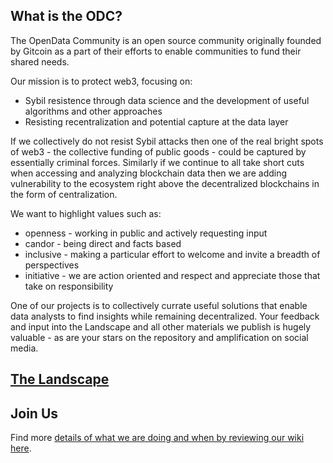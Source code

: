 ## What is the ODC?
The OpenData Community is an open source community originally founded by Gitcoin as a part of their efforts to enable communities to fund their shared needs.

Our mission is to protect web3, focusing on:

- Sybil resistence through data science and the development of useful algorithms and other approaches
- Resisting recentralization and potential capture at the data layer

If we collectively do not resist Sybil attacks then one of the real bright spots of web3 - the collective funding of public goods - could be captured by essentially criminal forces.  Similarly if we continue to all take short cuts when accessing and analyzing blockchain data then we are adding vulnerability to the ecosystem right above the decentralized blockchains in the form of centralization.  

We want to highlight values such as:

- openness - working in public and actively requesting input
- candor - being direct and facts based
- inclusive - making a particular effort to welcome and invite a breadth of perspectives
- initiative - we are action oriented and respect and appreciate those that take on responsibility

One of our projects is to collectively currate useful solutions that enable data analysts to find insights while remaining decentralized.  Your feedback and input into the Landscape and all other materials we publish is hugely valuable - as are your stars on the repository and amplification on social media.  

## [The Landscape](https://github.com/OpenDataforWeb3/Resources/blob/main/docs/landscape.md)

## Join Us

Find more [details of what we are doing and when by reviewing our wiki here](https://github.com/OpenDataforWeb3/Landscape/wiki). 

